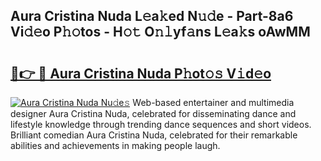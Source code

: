## Aura Cristina Nuda L𝚎a𝚔ed N𝚞𝚍e - Part-8a6 Vi𝚍𝚎o P𝚑𝚘tos - H𝚘𝚝 O𝚗𝚕yf𝚊ns L𝚎a𝚔s oAwMM

# <h2><a href="http://kf4snt.oniu.top/?m=Aura+Cristina+Nuda">🔗👉 🔴 Aura Cristina Nuda P𝚑ot𝚘𝚜 V𝚒d𝚎o</a></h2>

[![Aura Cristina Nuda Nu𝚍e𝚜](https://i.imgur.com/0qMVB7G.gif)](http://kf4snt.oniu.top/?m=Aura+Cristina+Nuda)
Web-based entertainer and multimedia designer Aura Cristina Nuda, celebrated for disseminating dance and lifestyle knowledge through trending dance sequences and short videos. Brilliant comedian Aura Cristina Nuda, celebrated for their remarkable abilities and achievements in making people laugh.  
